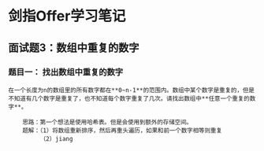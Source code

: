 #  剑指Offer学习笔记

## 面试题3：数组中重复的数字

### 题目一： 找出数组中重复的数字
    在一个长度为n的数组里的所有数字都在**0~n-1**的范围内。数组中某个数字是重复的，但是不知道有几个数字是重复了，也不知道每个数字重复了几次。请找出数组中**任意一个重复的数字**。
    
        思路：第一个想法是使用哈希表。但是会使用到额外的存储空间。
        题解：（1）将数组重新排序，然后再重头遍历，如果和前一个数字相等则重复
             （2）jiang
